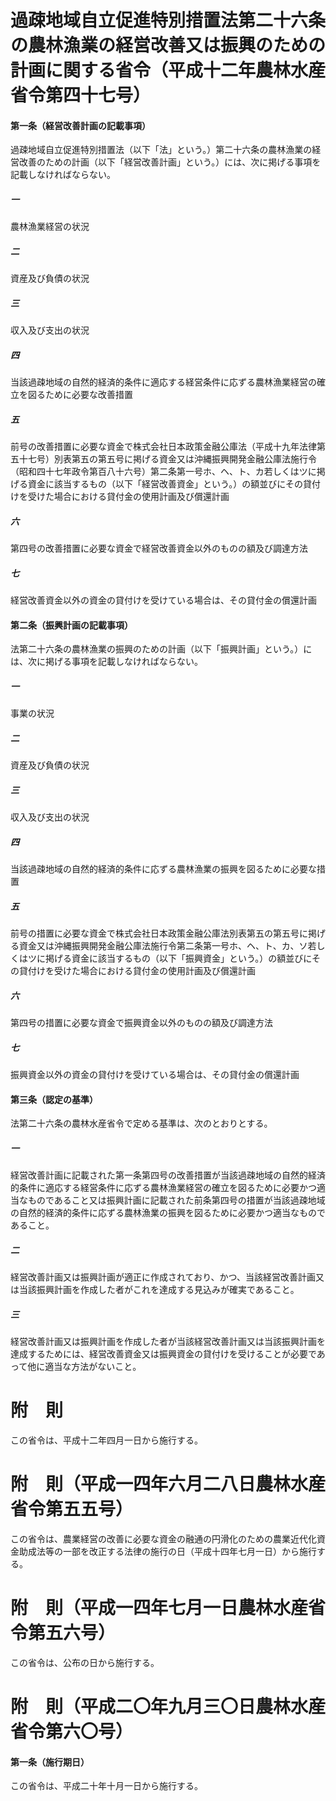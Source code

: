 # 過疎地域自立促進特別措置法第二十六条の農林漁業の経営改善又は振興のための計画に関する省令（平成十二年農林水産省令第四十七号）
#### 第一条（経営改善計画の記載事項）
過疎地域自立促進特別措置法（以下「法」という。）第二十六条の農林漁業の経営改善のための計画（以下「経営改善計画」という。）には、次に掲げる事項を記載しなければならない。
##### 一
農林漁業経営の状況
##### 二
資産及び負債の状況
##### 三
収入及び支出の状況
##### 四
当該過疎地域の自然的経済的条件に適応する経営条件に応ずる農林漁業経営の確立を図るために必要な改善措置
##### 五
前号の改善措置に必要な資金で株式会社日本政策金融公庫法（平成十九年法律第五十七号）別表第五の第五号に掲げる資金又は沖縄振興開発金融公庫法施行令（昭和四十七年政令第百八十六号）第二条第一号ホ、ヘ、ト、カ若しくはツに掲げる資金に該当するもの（以下「経営改善資金」という。）の額並びにその貸付けを受けた場合における貸付金の使用計画及び償還計画
##### 六
第四号の改善措置に必要な資金で経営改善資金以外のものの額及び調達方法
##### 七
経営改善資金以外の資金の貸付けを受けている場合は、その貸付金の償還計画
#### 第二条（振興計画の記載事項）
法第二十六条の農林漁業の振興のための計画（以下「振興計画」という。）には、次に掲げる事項を記載しなければならない。
##### 一
事業の状況
##### 二
資産及び負債の状況
##### 三
収入及び支出の状況
##### 四
当該過疎地域の自然的経済的条件に応ずる農林漁業の振興を図るために必要な措置
##### 五
前号の措置に必要な資金で株式会社日本政策金融公庫法別表第五の第五号に掲げる資金又は沖縄振興開発金融公庫法施行令第二条第一号ホ、ヘ、ト、カ、ソ若しくはツに掲げる資金に該当するもの（以下「振興資金」という。）の額並びにその貸付けを受けた場合における貸付金の使用計画及び償還計画
##### 六
第四号の措置に必要な資金で振興資金以外のものの額及び調達方法
##### 七
振興資金以外の資金の貸付けを受けている場合は、その貸付金の償還計画
#### 第三条（認定の基準）
法第二十六条の農林水産省令で定める基準は、次のとおりとする。
##### 一
経営改善計画に記載された第一条第四号の改善措置が当該過疎地域の自然的経済的条件に適応する経営条件に応ずる農林漁業経営の確立を図るために必要かつ適当なものであること又は振興計画に記載された前条第四号の措置が当該過疎地域の自然的経済的条件に応ずる農林漁業の振興を図るために必要かつ適当なものであること。
##### 二
経営改善計画又は振興計画が適正に作成されており、かつ、当該経営改善計画又は当該振興計画を作成した者がこれを達成する見込みが確実であること。
##### 三
経営改善計画又は振興計画を作成した者が当該経営改善計画又は当該振興計画を達成するためには、経営改善資金又は振興資金の貸付けを受けることが必要であって他に適当な方法がないこと。
# 附　則
この省令は、平成十二年四月一日から施行する。
# 附　則（平成一四年六月二八日農林水産省令第五五号）
この省令は、農業経営の改善に必要な資金の融通の円滑化のための農業近代化資金助成法等の一部を改正する法律の施行の日（平成十四年七月一日）から施行する。
# 附　則（平成一四年七月一日農林水産省令第五六号）
この省令は、公布の日から施行する。
# 附　則（平成二〇年九月三〇日農林水産省令第六〇号）
#### 第一条（施行期日）
この省令は、平成二十年十月一日から施行する。

